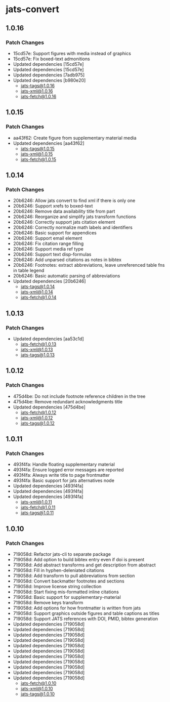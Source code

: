 # jats-convert

## 1.0.16

### Patch Changes

- 15cd57e: Support figures with media instead of graphics
- 15cd57e: Fix boxed-text admonitions
- Updated dependencies [15cd57e]
- Updated dependencies [15cd57e]
- Updated dependencies [7adb975]
- Updated dependencies [b980e20]
  - jats-tags@1.0.16
  - jats-xml@1.0.16
  - jats-fetch@1.0.16

## 1.0.15

### Patch Changes

- aa43f62: Create figure from supplementary material media
- Updated dependencies [aa43f62]
  - jats-tags@1.0.15
  - jats-xml@1.0.15
  - jats-fetch@1.0.15

## 1.0.14

### Patch Changes

- 20b6246: Allow jats convert to find xml if there is only one
- 20b6246: Support xrefs to boxed-text
- 20b6246: Remove data availability title from part
- 20b6246: Reorganize and simplify jats transform functions
- 20b6246: Correctly support jats citation element
- 20b6246: Correctly normalize math labels and identifiers
- 20b6246: Basic support for appendices
- 20b6246: Support email element
- 20b6246: Fix citation range filling
- 20b6246: Support media ref type
- 20b6246: Support text disp-formulas
- 20b6246: Add unparsed citations as notes in bibtex
- 20b6246: Footnotes: extract abbreviations, leave unreferenced table fns in table legend
- 20b6246: Basic automatic parsing of abbreviations
- Updated dependencies [20b6246]
  - jats-tags@1.0.14
  - jats-xml@1.0.14
  - jats-fetch@1.0.14

## 1.0.13

### Patch Changes

- Updated dependencies [aa53c1d]
  - jats-fetch@1.0.13
  - jats-xml@1.0.13
  - jats-tags@1.0.13

## 1.0.12

### Patch Changes

- 475d4be: Do not include footnote reference children in the tree
- 475d4be: Remove redundant acknowledgments title
- Updated dependencies [475d4be]
  - jats-fetch@1.0.12
  - jats-xml@1.0.12
  - jats-tags@1.0.12

## 1.0.11

### Patch Changes

- 493f4fa: Handle floating supplementary material
- 493f4fa: Ensure logged error messages are reported
- 493f4fa: Always write title to page frontmatter
- 493f4fa: Basic support for jats alternatives node
- Updated dependencies [493f4fa]
- Updated dependencies [493f4fa]
- Updated dependencies [493f4fa]
  - jats-xml@1.0.11
  - jats-fetch@1.0.11
  - jats-tags@1.0.11

## 1.0.10

### Patch Changes

- 719058d: Refactor jats-cli to separate package
- 719058d: Add option to build bibtex entry even if doi is present
- 719058d: Add abstract transforms and get description from abstract
- 719058d: Fill in hyphen-deleniated citations
- 719058d: Add transform to pull abbreviations from section
- 719058d: Convert backmatter footnotes and sections
- 719058d: Improve license string collection
- 719058d: Start fixing mis-formatted inline citations
- 719058d: Basic support for supplementary-material
- 719058d: Remove keys transform
- 719058d: Add options for how frontmatter is written from jats
- 719058d: Support graphics outside figures and table captions as titles
- 719058d: Support JATS references with DOI, PMID, bibtex generation
- Updated dependencies [719058d]
- Updated dependencies [719058d]
- Updated dependencies [719058d]
- Updated dependencies [719058d]
- Updated dependencies [719058d]
- Updated dependencies [719058d]
- Updated dependencies [719058d]
- Updated dependencies [719058d]
- Updated dependencies [719058d]
- Updated dependencies [719058d]
- Updated dependencies [719058d]
  - jats-fetch@1.0.10
  - jats-xml@1.0.10
  - jats-tags@1.0.10
